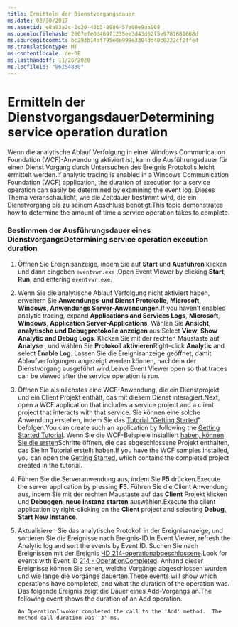 ```yaml
---
title: Ermitteln der Dienstvorgangsdauer
ms.date: 03/30/2017
ms.assetid: e8a93a2c-2c20-48b3-8986-57e90e9aa908
ms.openlocfilehash: 2607efe0d469f1235ee3d43d62f5e9781681668d
ms.sourcegitcommit: bc293b14af795e0e999e3304dd40c0222cf2ffe4
ms.translationtype: MT
ms.contentlocale: de-DE
ms.lasthandoff: 11/26/2020
ms.locfileid: "96254830"
---
```

# <a name="determining-service-operation-duration"></a><span data-ttu-id="92c74-102">Ermitteln der Dienstvorgangsdauer</span><span class="sxs-lookup"><span data-stu-id="92c74-102">Determining service operation duration</span></span>

<span data-ttu-id="92c74-103">Wenn die analytische Ablauf Verfolgung in einer Windows Communication Foundation (WCF)-Anwendung aktiviert ist, kann die Ausführungsdauer für einen Dienst Vorgang durch Untersuchen des Ereignis Protokolls leicht ermittelt werden.</span><span class="sxs-lookup"><span data-stu-id="92c74-103">If analytic tracing is enabled in a Windows Communication Foundation (WCF) application, the duration of execution for a service operation can easily be determined by examining the event log.</span></span>  <span data-ttu-id="92c74-104">Dieses Thema veranschaulicht, wie die Zeitdauer bestimmt wird, die ein Dienstvorgang bis zu seinem Abschluss benötigt.</span><span class="sxs-lookup"><span data-stu-id="92c74-104">This topic demonstrates how to determine the amount of time a service operation takes to complete.</span></span>  
  
### <a name="determining-service-operation-execution-duration"></a><span data-ttu-id="92c74-105">Bestimmen der Ausführungsdauer eines Dienstvorgangs</span><span class="sxs-lookup"><span data-stu-id="92c74-105">Determining service operation execution duration</span></span>  
  
1. <span data-ttu-id="92c74-106">Öffnen Sie Ereignisanzeige, indem Sie auf **Start** und **Ausführen** klicken und dann eingeben `eventvwr.exe` .</span><span class="sxs-lookup"><span data-stu-id="92c74-106">Open Event Viewer by clicking **Start**, **Run**, and entering `eventvwr.exe`.</span></span>  
  
2. <span data-ttu-id="92c74-107">Wenn Sie die analytische Ablauf Verfolgung nicht aktiviert haben, erweitern Sie **Anwendungs-und Dienst Protokolle**, **Microsoft**, **Windows**, **Anwendungs Server-Anwendungen**.</span><span class="sxs-lookup"><span data-stu-id="92c74-107">If you haven’t enabled analytic tracing, expand **Applications and Services Logs**, **Microsoft**, **Windows**, **Application Server-Applications**.</span></span> <span data-ttu-id="92c74-108">Wählen Sie **Ansicht**, **analytische und Debugprotokolle anzeigen** aus.</span><span class="sxs-lookup"><span data-stu-id="92c74-108">Select **View**, **Show Analytic and Debug Logs**.</span></span> <span data-ttu-id="92c74-109">Klicken Sie mit der rechten Maustaste auf **Analyse** , und wählen Sie **Protokoll aktivieren**</span><span class="sxs-lookup"><span data-stu-id="92c74-109">Right-click **Analytic** and select **Enable Log**.</span></span> <span data-ttu-id="92c74-110">Lassen Sie die Ereignisanzeige geöffnet, damit Ablaufverfolgungen angezeigt werden können, nachdem der Dienstvorgang ausgeführt wird.</span><span class="sxs-lookup"><span data-stu-id="92c74-110">Leave Event Viewer open so that traces can be viewed after the service operation is run.</span></span>  
  
3. <span data-ttu-id="92c74-111">Öffnen Sie als nächstes eine WCF-Anwendung, die ein Dienstprojekt und ein Client Projekt enthält, das mit diesem Dienst interagiert.</span><span class="sxs-lookup"><span data-stu-id="92c74-111">Next, open a WCF application that includes a service project and a client project that interacts with that service.</span></span>  <span data-ttu-id="92c74-112">Sie können eine solche Anwendung erstellen, indem Sie das [Tutorial "Getting Started](../../getting-started-tutorial.md)" befolgen.</span><span class="sxs-lookup"><span data-stu-id="92c74-112">You can create such an application by following the [Getting Started Tutorial](../../getting-started-tutorial.md).</span></span>  <span data-ttu-id="92c74-113">Wenn Sie die WCF-Beispiele installiert [haben, können Sie die ersten](../../samples/getting-started-sample.md)Schritte öffnen, die das abgeschlossene Projekt enthalten, das Sie im Tutorial erstellt haben.</span><span class="sxs-lookup"><span data-stu-id="92c74-113">If you have the WCF samples installed, you can open the [Getting Started](../../samples/getting-started-sample.md), which contains the completed project created in the tutorial.</span></span>  
  
4. <span data-ttu-id="92c74-114">Führen Sie die Serveranwendung aus, indem Sie **F5** drücken.</span><span class="sxs-lookup"><span data-stu-id="92c74-114">Execute the server application by pressing **F5**.</span></span> <span data-ttu-id="92c74-115">Führen Sie die Client Anwendung aus, indem Sie mit der rechten Maustaste auf das **Client** Projekt klicken und **Debuggen**, **neue Instanz starten** auswählen.</span><span class="sxs-lookup"><span data-stu-id="92c74-115">Execute the client application by right-clicking on the **Client** project and selecting **Debug**, **Start New Instance**.</span></span>  
  
5. <span data-ttu-id="92c74-116">Aktualisieren Sie das analytische Protokoll in der Ereignisanzeige, und sortieren Sie die Ereignisse nach Ereignis-ID.</span><span class="sxs-lookup"><span data-stu-id="92c74-116">In Event Viewer, refresh the Analytic log and sort the events by Event ID.</span></span>  <span data-ttu-id="92c74-117">Suchen Sie nach Ereignissen mit der Ereignis [-ID 214-operationabgeschlossene](214-operationcompleted.md).</span><span class="sxs-lookup"><span data-stu-id="92c74-117">Look for events with Event ID [214 - OperationCompleted](214-operationcompleted.md).</span></span>  <span data-ttu-id="92c74-118">Anhand dieser Ereignisse können Sie sehen, welche Vorgänge abgeschlossen wurden und wie lange die Vorgänge dauerten.</span><span class="sxs-lookup"><span data-stu-id="92c74-118">These events will show which operations have completed, and what the duration of the operation was.</span></span>  <span data-ttu-id="92c74-119">Das folgende Ereignis zeigt die Dauer eines Add-Vorgangs an.</span><span class="sxs-lookup"><span data-stu-id="92c74-119">The following event shows the duration of an Add operation.</span></span>  
  
    ```output  
    An OperationInvoker completed the call to the 'Add' method.  The method call duration was '3' ms.  
    ```
